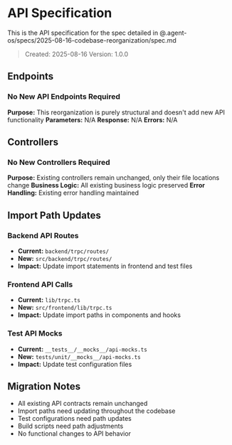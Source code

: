 # API Specification

This is the API specification for the spec detailed in @.agent-os/specs/2025-08-16-codebase-reorganization/spec.md

> Created: 2025-08-16
> Version: 1.0.0

## Endpoints

### No New API Endpoints Required

**Purpose:** This reorganization is purely structural and doesn't add new API functionality
**Parameters:** N/A
**Response:** N/A
**Errors:** N/A

## Controllers

### No New Controllers Required

**Purpose:** Existing controllers remain unchanged, only their file locations change
**Business Logic:** All existing business logic preserved
**Error Handling:** Existing error handling maintained

## Import Path Updates

### Backend API Routes
- **Current:** `backend/trpc/routes/`
- **New:** `src/backend/trpc/routes/`
- **Impact:** Update import statements in frontend and test files

### Frontend API Calls
- **Current:** `lib/trpc.ts`
- **New:** `src/frontend/lib/trpc.ts`
- **Impact:** Update import paths in components and hooks

### Test API Mocks
- **Current:** `__tests__/__mocks__/api-mocks.ts`
- **New:** `tests/unit/__mocks__/api-mocks.ts`
- **Impact:** Update test configuration files

## Migration Notes

- All existing API contracts remain unchanged
- Import paths need updating throughout the codebase
- Test configurations need path updates
- Build scripts need path adjustments
- No functional changes to API behavior
